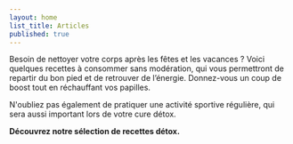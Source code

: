 ```yaml
---
layout: home
list_title: Articles
published: true
---
```

Besoin de nettoyer votre corps après les fêtes et les vacances ? Voici quelques recettes à consommer sans modération, qui vous permettront de repartir du bon pied et de retrouver de l’énergie. Donnez-vous un coup de boost tout en réchauffant vos papilles.

N'oubliez pas également de pratiquer une activité sportive régulière, qui sera aussi important lors de votre cure détox. 

**Découvrez notre sélection de recettes détox.**
